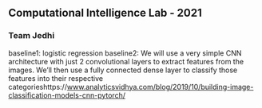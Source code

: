 
## Computational Intelligence Lab - 2021

### Team Jedhi


baseline1: logistic regression
baseline2: We will use a very simple CNN architecture with just 2 convolutional layers to extract features from the images. We’ll then use a fully connected dense layer to classify those features into their respective categorieshttps://www.analyticsvidhya.com/blog/2019/10/building-image-classification-models-cnn-pytorch/
 
